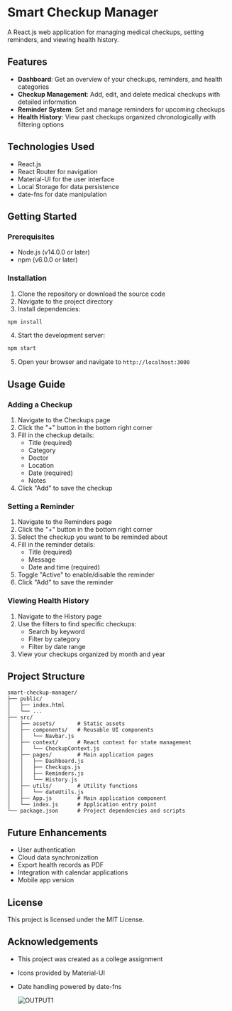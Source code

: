 # Smart Checkup Manager

A React.js web application for managing medical checkups, setting reminders, and viewing health history.

## Features

- **Dashboard**: Get an overview of your checkups, reminders, and health categories
- **Checkup Management**: Add, edit, and delete medical checkups with detailed information
- **Reminder System**: Set and manage reminders for upcoming checkups
- **Health History**: View past checkups organized chronologically with filtering options

## Technologies Used

- React.js
- React Router for navigation
- Material-UI for the user interface
- Local Storage for data persistence
- date-fns for date manipulation

## Getting Started

### Prerequisites

- Node.js (v14.0.0 or later)
- npm (v6.0.0 or later)

### Installation

1. Clone the repository or download the source code
2. Navigate to the project directory
3. Install dependencies:

```bash
npm install
```

4. Start the development server:

```bash
npm start
```

5. Open your browser and navigate to `http://localhost:3000`

## Usage Guide

### Adding a Checkup

1. Navigate to the Checkups page
2. Click the "+" button in the bottom right corner
3. Fill in the checkup details:
   - Title (required)
   - Category
   - Doctor
   - Location
   - Date (required)
   - Notes
4. Click "Add" to save the checkup

### Setting a Reminder

1. Navigate to the Reminders page
2. Click the "+" button in the bottom right corner
3. Select the checkup you want to be reminded about
4. Fill in the reminder details:
   - Title (required)
   - Message
   - Date and time (required)
5. Toggle "Active" to enable/disable the reminder
6. Click "Add" to save the reminder

### Viewing Health History

1. Navigate to the History page
2. Use the filters to find specific checkups:
   - Search by keyword
   - Filter by category
   - Filter by date range
3. View your checkups organized by month and year

## Project Structure

```
smart-checkup-manager/
├── public/
│   ├── index.html
│   └── ...
├── src/
│   ├── assets/       # Static assets
│   ├── components/   # Reusable UI components
│   │   └── Navbar.js
│   ├── context/      # React context for state management
│   │   └── CheckupContext.js
│   ├── pages/        # Main application pages
│   │   ├── Dashboard.js
│   │   ├── Checkups.js
│   │   ├── Reminders.js
│   │   └── History.js
│   ├── utils/        # Utility functions
│   │   └── dateUtils.js
│   ├── App.js        # Main application component
│   └── index.js      # Application entry point
└── package.json      # Project dependencies and scripts
```

## Future Enhancements

- User authentication
- Cloud data synchronization
- Export health records as PDF
- Integration with calendar applications
- Mobile app version

## License

This project is licensed under the MIT License.

## Acknowledgements

- This project was created as a college assignment
- Icons provided by Material-UI
- Date handling powered by date-fns


  ![OUTPUT1](https://github.com/user-attachments/assets/e04e0ab6-2203-4c2d-b80c-f444242c7266)

